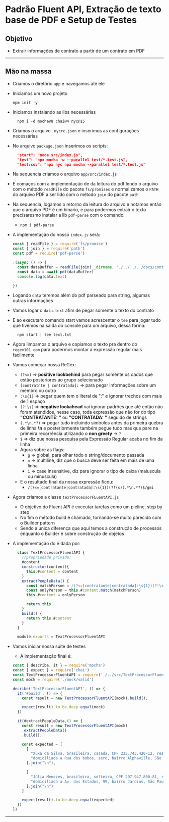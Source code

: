 # Padrão Fluent API, Extração de texto base de PDF e Setup de Testes

## Objetivo

- Extrair informações de contrato a partir de um contrato em PDF

---

## Mão na massa

- Criamos o diretório `app` e navegamos até ele

- Iniciamos um novo projeto

  ```console
  npm init -y
  ```

- Iniciamos instalando as libs necessárias

  ```console
    npm i -d mocha@8 chai@4 nyc@15
  ```

- Criamos o arquivo `.nycrc.json` e inserimos as configurações necessárias
- No arquivo `package.json` inserimos os scripts:

  ```json
    "start": "node src/index.js",
    "test": "npx mocha -w --parallel test/*.test.js",
    "test:cov": "npx nyc npx mocha --parallel test/*.test.js"
  ```

- Na sequencia criamos o arquivo `app/src/index.js`
- E comaços com a implementação de da leitura do pdf lendo o arquivo com o método `readFile` do pacote `fs/promises` e normalizamos o `PATH` do arquivo PDF a ser lido com o método `join` do pacote `path`
- Na sequencia, logamos o retorno da leitura do arquivo e notamos então que o arquivo PDF é um binario, e para podermos extrair o texto precisaresmo instalar a lib `pdf-parse` com o comando:
  - `npm i pdf-parse`
- A implementação do nosso `index.js` será:

  ```js
  const { readFile } = require('fs/promise')
  const { join } = require('path')
  const pdf = require('pdf-parse')

  ;(async () => {
    const dataBuffer = readFile(join(__dirname, './../../../docs/contrato.pdf'))
    const data = await pdf(dataBuffer)
    console.log(data.text)

  })
  ```
  
- Logando `data` teremos além do pdf parseado para string, algumas outras informações
- Vamos logar o `data.text` afim de pegar somente o texto do contrato
- E ao executaro comando start vamos acrescentar o `tee` para jogar tudo que tivemos na saida do console para um arquivo, dessa forma:

  ```console
    npm start | tee text.txt
  ```

- Agora limpamos o arquivo e copiamos o texto pra dentro do `regex101.com` para podermos montar a expressão regular mais facilmente
- Vamos começar nossa ReGex:
  - `(?<=)` => **positive lookbehind** para pegar somente os dados que estão posteriores ao grupo selecionado
  - `[contratnte | contratada]:` => para pegar informações sobre um membro ou outro
  - `:\s{1}` => pegar quem tem o literal de ":" e ignorar trechos com mais de 1 espaço
  - `(?!\s)` => **negative lookahead** vai ignorar padrões que até então não foram atendidos, nesse caso, toda expressão que não for do tipo **"CONTRATANTE: "** ou **"CONTRATADA: "** seguido de strings
  - `(.*\n.*?)` => pegar tudo incluindo simbolos antes da primeira quebra de linha **\n** e posteriormente também pegue tudo mas que pare na primeira recorrência utilizando o **non greety** -> `?`
  - `$` => diz que nossa pesquisa pela Expressão Regular acaba no fim da linha
  - Agora sobre as flags:
    - `g` => global, para olhar todo o string/documento passada
    - `m` => multiline, diz que o busca deve ser feita em mais de uma linha
    - `i` => case insensitive, diz para ignorar o tipo de caixa (maiuscula ou minuscula)
  - E o resultado final da nossa expressão ficou:
    - `/(?<=[contratante|contratada]:\s{1})(?!\s)(.*\n.*?)$/gmi`

- Agora criamos a classe `textProcessorFLuentAPI.js`
  - O objetivo do Fluent API é executar tarefas como um pieline, step by step
  - No fim o método build é chamado, tornando-se muito parecido com o Builder pattern
  - Sendo a unica diferença que aqui temos a construção de processos enquanto o Builder é sobre construção de objetos
- A implementação do é dada por:
  
  ```js
    class TextProcessorFluentAPI {
      //propriedade privada!
      #content
      constructor(content){
        this.#content = content
      }
      extractPeopleData() {
        const matchPerson = /(?<=[contratante|contratada]:\s{1})(?!\s)(.*\n.*?)$/gmi
        const onlyPerson = this.#content.match(matchPerson)
        this.#content = onlyPerson

        return this
      }
      build() {
        return this.#content
      }
    }

    module.exports = TextProcessorFluentAPI
  ```

- Vamos iniciar nossa suite de testes
  - A implementação final é: 

  ```js
  const { describe, it } = require('mocha')
  const { expect } = require('chai')
  const TextProcessorFluentAPI = require('./../src/TextProcessorFluentAPI') 
  const mock = require('./mock/valid')

  decribe('TextProcessorFluentAPI', () => {
    it('#build', () => {
      const result = new TextProcessorFluentAPI(mock).build();

      expect(result).to.be.deep.equal(mock)
    })

    it(#extractPeopleData,() => {
      const result = new TextProcessorFluentAPI(mock)
      .extractPeopleData()
      .build();

      const expected = [
        [
          "Xuxa da Silva, brasileira, casada, CPF 235.743.420-12, residente e ",
          "domiciliada a Rua dos bobos, zero, bairro Alphaville, São Paulo. "
        ].join("\n"),

        [
          "Júlia Menezes, brasileira, solteira, CPF 297.947.800-81, residente e ",
          "domiciliada a Av. dos Estados, 99, bairro Jardins, São Paulo."
        ].join("\n")
      ]

      expect(result).to.be.deep.equal(expected)
    })
  })
  ```

---
